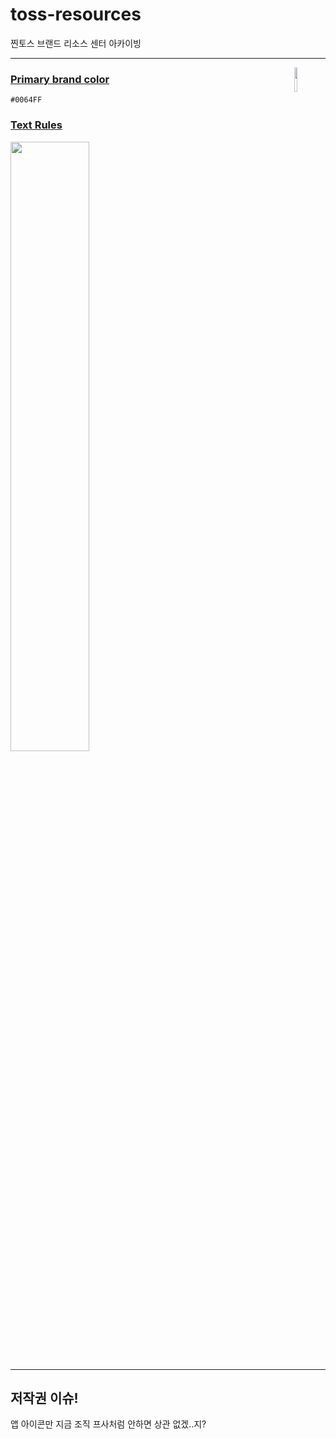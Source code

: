# toss-resources

찐토스 브랜드 리소스 센터 아카이빙

---

<img src="https://user-images.githubusercontent.com/40740128/149644842-364e6be4-2cfd-49e3-a97b-969b209e50fc.png" width="10%" align="right" />

### [Primary brand color](https://brand.toss.im/color)

`#0064FF`

### [Text Rules](https://brand.toss.im/textrules)

<img src="https://user-images.githubusercontent.com/40740128/149644817-3dce914a-8746-4e51-80d9-9c4affb5c772.png" width="50%" />

---

## 저작권 이슈!

앱 아이콘만 지금 조직 프사처럼 안하면 상관 없겠..지?
